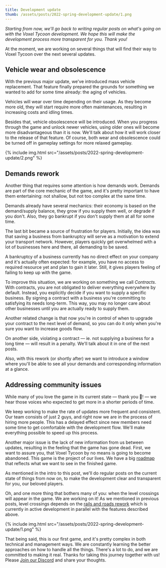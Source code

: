 ```yaml
---
title: Development update
thumb: /assets/posts/2022-spring-development-update/1.png
---
```


*Starting from now, we'll go back to writing regular posts on what's going on with the Voxel Tycoon development. We hope this will make the development process more transparent for you. Thank you!*

At the moment, we are working on several things that will find their way to Voxel Tycoon over the next several updates.

## Vehicle wear and obsolescence

With the previous major update, we've introduced mass vehicle replacement. That feature finally prepared the grounds for something we wanted to add for some time already: the aging of vehicles.

Vehicles will wear over time depending on their usage. As they become more old, they will start require more often maintenances, resulting in increasing costs and idling times.

Besides that, vehicle obsolescence will be introduced. When you progress through the game and unlock newer vehicles, using older ones will become more disadvantageous than it is now. We'll talk about how it will work closer to the release of that feature.
Of course, both wear and obsolescence could be turned off in gameplay settings for more relaxed gameplay.

{% include img.html src="/assets/posts/2022-spring-development-update/2.png" %}

## Demands rework

Another thing that requires some attention is how demands work. Demands are part of the core mechanic of the game, and it's pretty important to have them entertaining: not shallow, but not too complex at the same time.

Demands already have several mechanics: their economy is based on the demand/supply balance, they grow if you supply them well, or degrade if you don't. Also, they go bankrupt if you don't supply them at all for some time.

The last bit became a source of frustration for players. Initially, the idea was that saving a business from bankruptcy will serve as a motivation to extend your transport network. However, players quickly get overwhelmed with a lot of businesses here and there, all demanding to be saved.

A bankruptcy of a business currently has no direct effect on your company and it's actually often expected: for example, you have no access to required resource yet and plan to gain it later. Still, it gives players feeling of failing to keep up with the game.

To improve this situation, we are working on something we call *Contracts*. With contracts, you are not obligated to deliver everything everywhere by default. Instead, you explicitly decide if you want to supply a specific business. By signing a contract with a business you're committing to satisfying its needs long-term. This way, you may no longer care about other businesses until you are actually ready to supply them.

Another related change is that now you're in control of when to upgrade your contract to the next level of demand, so you can do it only when you're sure you want to increase goods flow.

On another side, violating a contract — ie. not supplying a business for a long time — will result in a penalty. We'll talk about it in one of the next posts.

Also, with this rework (or shortly after) we want to introduce a window where you'll be able to see all your demands and corresponding information at a glance.

## Addressing community issues

While many of you love the game in its current state — thank you 💜! — we hear those voices who expected to get more in a shorter periods of time.

We keep working to make the rate of updates more frequent and consistent. Our team consists of just 2 guys, and right now we are in the process of hiring more people. This has a delayed effect since new members need some time to get comfortable with the development flow. We'll make everything possible to speed up this process.

Another major issue is the lack of new information from us between updates, resulting in the feeling that the game has gone dead. First, we want to assure you, that Voxel Tycoon by no means is going to become abandoned. This game is the project of our lives. We have a big [roadmap](https://voxeltycoon.xyz/roadmap) that reflects what we want to see in the finished game.

As mentioned in the intro to this post, we'll do regular posts on the current state of things from now on, to make the development clear and transparent for you, our beloved players.

Oh, and one more thing that bothers many of you: when the level crossings will appear in the game. We are working on it! As we mentioned in previous posts, level crossings depends on the [rails and roads rework](https://voxeltycoon.xyz/devlog/mass-vehicle-replacement/#whats-next) which is currently in active development in parallel with the features described above.

{% include img.html src="/assets/posts/2022-spring-development-update/1.png" %}

That being said, this is our first game, and it's pretty complex in both technical and management ways. We are constantly learning the better approaches on how to handle all the things. There's a lot to do, and we are committed to making it real. Thanks for taking this journey together with us! Please [Join our Discord](//discord.gg/VoxelTycoon) and share your thoughts.